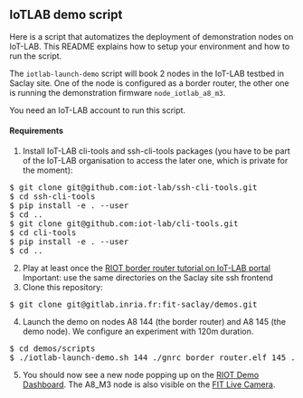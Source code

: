 ## IoTLAB demo script

Here is a script that automatizes the deployment of demonstration nodes on
IoT-LAB. This README explains how to setup your environment and how to run
the script.

The `iotlab-launch-demo` script will book 2 nodes in the IoT-LAB testbed in
Saclay site. One of the node is configured as a border router, the other one
is running the demonstration firmware `node_iotlab_a8_m3`.

You need an IoT-LAB account to run this script.

#### Requirements

1. Install IoT-LAB cli-tools and ssh-cli-tools packages (you have to be part of
   the IoT-LAB organisation to access the later one, which is private for the
   moment):
<pre>
$ git clone git@github.com:iot-lab/ssh-cli-tools.git
$ cd ssh-cli-tools
$ pip install -e . --user
$ cd ..
$ git clone git@github.com:iot-lab/cli-tools.git
$ cd cli-tools
$ pip install -e . --user
$ cd ..
</pre>
2. Play at least once the [RIOT border router tutorial on IoT-LAB
   portal](https://www.iot-lab.info/tutorials/riot-public-ipv66lowpan-network-with-a8-m3-nodes/)
   Important: use the same directories on the Saclay site ssh frontend
3. Clone this repository:
<pre>
$ git clone git@gitlab.inria.fr:fit-saclay/demos.git
</pre>
4. Launch the demo on nodes A8 144 (the border router) and A8 145 (the demo
   node). We configure an experiment with 120m duration.
<pre>
$ cd demos/scripts
$ ./iotlab-launch-demo.sh 144 ./gnrc_border_router.elf 145 ./dashboard_riot_a8_m3.elf 120
</pre>
5. You should now see a new node popping up on the
   [RIOT Demo Dashboard](riot-demo.inria.fr). The A8_M3 node is also visible
   on the [FIT Live Camera](demo-fit.saclay.inria.fr).
